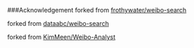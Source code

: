 ###Acknowledgement
forked from [frothywater/weibo-search](https://github.com/frothywater/weibo-search)

forked from [dataabc/weibo-search](https://github.com/dataabc/weibo-search)

forked from [KimMeen/Weibo-Analyst](https://github.com/KimMeen/Weibo-Analyst)
